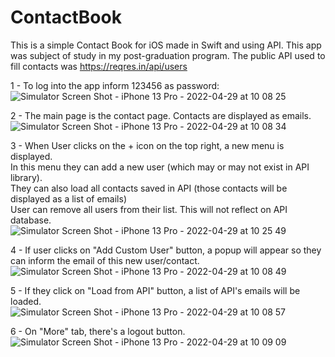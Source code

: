 # ContactBook

This is a simple Contact Book for iOS made in Swift and using API.
This app was subject of study in my post-graduation program.
The public API used to fill contacts was https://reqres.in/api/users

1 - To log into the app inform 123456 as password:<br>
![Simulator Screen Shot - iPhone 13 Pro - 2022-04-29 at 10 08 25](https://user-images.githubusercontent.com/33041651/165962840-686a7613-65d3-4a3b-9a7b-067c98edc1b8.png)
<br>

2 - The main page is the contact page. Contacts are displayed as emails.<br>
![Simulator Screen Shot - iPhone 13 Pro - 2022-04-29 at 10 08 34](https://user-images.githubusercontent.com/33041651/165963275-6557ed16-76b2-4c05-bdaf-2136961120c6.png)
<br>

3 - When User clicks on the + icon on the top right, a new menu is displayed.<br> 
In this menu they can add a new user (which may or may not exist in API library). <br>
They can also load all contacts saved in API (those contacts will be displayed as a list of emails)<br>
User can remove all users from their list. This will not reflect on API database.<br>
![Simulator Screen Shot - iPhone 13 Pro - 2022-04-29 at 10 25 49](https://user-images.githubusercontent.com/33041651/165964033-5ae0e398-9c8d-4bec-9afd-3474b2465371.png)
<br>

4 - If user clicks on "Add Custom User" button, a popup will appear so they can inform the email of this new user/contact.<br>
![Simulator Screen Shot - iPhone 13 Pro - 2022-04-29 at 10 08 49](https://user-images.githubusercontent.com/33041651/165964250-777755f1-a4ca-4934-b06b-0739d1d2366b.png)
<br>

5 - If they click on "Load from API" button, a list of API's emails will be loaded.<br>
![Simulator Screen Shot - iPhone 13 Pro - 2022-04-29 at 10 08 57](https://user-images.githubusercontent.com/33041651/165964714-ed86bc49-f098-437f-a16b-69190f93565c.png)
<br>

6 - On "More" tab, there's a logout button.<br>
![Simulator Screen Shot - iPhone 13 Pro - 2022-04-29 at 10 09 09](https://user-images.githubusercontent.com/33041651/165965001-b308d3f2-a16c-40a3-bba1-21ffd6fcd1ea.png)
<br>
